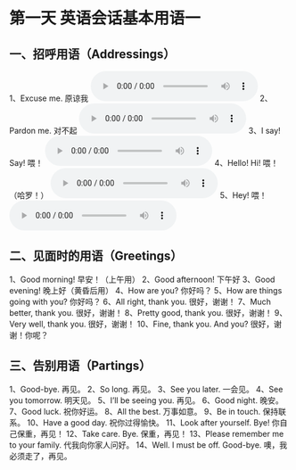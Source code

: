 # 第一天  英语会话基本用语一

## 一、招呼用语（Addressings）
1、Excuse me. 原谅我
<audio controls>
  <source src=\"assets/audio/001.mp3\" type=\"audio/mpeg\">
  你的浏览器不支持音频播放。
</audio>
2、Pardon me. 对不起
<audio controls>
  <source src=\"assets/audio/002.mp3\" type=\"audio/mpeg\">
  你的浏览器不支持音频播放。
</audio>
3、I say! Say! 喂！
<audio controls>
  <source src=\"assets/audio/003.mp3\" type=\"audio/mpeg\">
  你的浏览器不支持音频播放。
</audio>
4、Hello! Hi! 喂！（哈罗！）
<audio controls>
  <source src=\"assets/audio/004.mp3\" type=\"audio/mpeg\">
  你的浏览器不支持音频播放。
</audio>
5、Hey! 喂！
<audio controls>
  <source src=\"assets/audio/005.mp3\" type=\"audio/mpeg\">
  你的浏览器不支持音频播放。
</audio>

## 二、见面时的用语（Greetings）
1、Good morning! 早安！（上午用）
2、Good afternoon! 下午好
3、Good evening! 晚上好（黄昏后用）
4、How are you? 你好吗？
5、How are things going with you? 你好吗？
6、All right, thank you. 很好，谢谢！
7、Much better, thank you. 很好，谢谢！
8、Pretty good, thank you. 很好，谢谢！
9、Very well, thank you. 很好，谢谢！
10、Fine, thank you. And you? 很好，谢谢！你呢？

## 三、告别用语（Partings）
1、Good-bye. 再见。
2、So long. 再见。
3、See you later. 一会见。
4、See you tomorrow. 明天见。
5、I’ll be seeing you. 再见。
6、Good night. 晚安。
7、Good luck. 祝你好运。
8、All the best. 万事如意。
9、Be in touch. 保持联系。
10、Have a good day. 祝你过得愉快。
11、Look after yourself. Bye! 你自己保重，再见！
12、Take care. Bye. 保重，再见！
13、Please remember me to your family. 代我向你家人问好。
14、Well. I must be off. Good-bye. 噢，我必须走了，再见。
